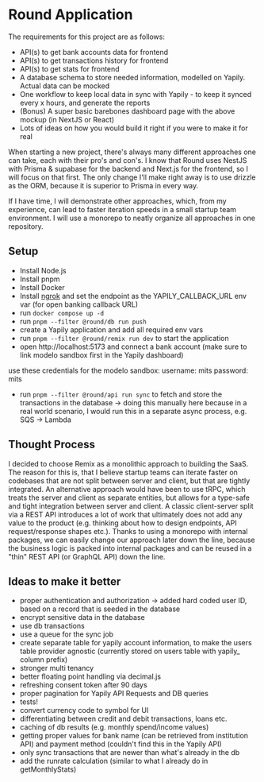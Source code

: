 # Round Application

The requirements for this project are as follows:

- API(s) to get bank accounts data for frontend
- API(s) to get transactions history for frontend
- API(s) to get stats for frontend
- A database schema to store needed information, modelled on Yapily. Actual data can be mocked
- One workflow to keep local data in sync with Yapily - to keep it synced every x hours, and generate the reports
- (Bonus) A super basic barebones dashboard page with the above mockup (in NextJS or React)
- Lots of ideas on how you would build it right if you were to make it for real

When starting a new project, there's always many different approaches one can take, each with their pro's and con's. I know that Round uses NestJS with Prisma & supabase for the backend and Next.js for the frontend, so I will focus on that first. The only change I'll make right away is to use drizzle as the ORM, because it is superior to Prisma in every way.

If I have time, I will demonstrate other approaches, which, from my experience, can lead to faster iteration speeds in a small startup team environment. I will use a monorepo to neatly organize all approaches in one repository.

## Setup

- Install Node.js
- Install pnpm
- Install Docker
- Install [ngrok](https://ngrok.com/docs/http/) and set the endpoint as the YAPILY_CALLBACK_URL env var (for open banking callback URL)
- run `docker compose up -d`
- run `pnpm --filter @round/db run push`
- create a Yapily application and add all required env vars
- run `pnpm --filter @round/remix run dev` to start the application
- open http://localhost:5173 and connect a bank account (make sure to link modelo sandbox first in the Yapily dashboard)

use these credentials for the modelo sandbox:
username: mits
password: mits

- run `pnpm --filter @round/api run sync` to fetch and store the transactions in the database
  -> doing this manually here because in a real world scenario, I would run this in a separate async process, e.g. SQS -> Lambda

## Thought Process

I decided to choose Remix as a monolithic approach to building the SaaS. The reason for this is, that I believe startup teams can iterate faster on codebases that are not split between server and client, but that are tightly integrated. An alternative approach would have been to use tRPC, which treats the server and client as separate entities, but allows for a type-safe and tight integration between server and client. A classic client-server split via a REST API introduces a lot of work that ultimately does not add any value to the product (e.g. thinking about how to design endpoints, API request/response shapes etc.). Thanks to using a monorepo with internal packages, we can easily change our approach later down the line, because the business logic is packed into internal packages and can be reused in a "thin" REST API (or GraphQL API) down the line.

## Ideas to make it better

- proper authentication and authorization
  -> added hard coded user ID, based on a record that is seeded in the database
- encrypt sensitive data in the database
- use db transactions
- use a queue for the sync job
- create separate table for yapily account information, to make the users table provider agnostic (currently stored on users table with yapily\_ column prefix)
- stronger multi tenancy
- better floating point handling via decimal.js
- refreshing consent token after 90 days
- proper pagination for Yapily API Requests and DB queries
- tests!
- convert currency code to symbol for UI
- differentiating between credit and debit transactions, loans etc.
- caching of db results (e.g. monthly spend/income values)
- getting proper values for bank name (can be retrieved from institution API) and payment method (couldn't find this in the Yapily API)
- only sync transactions that are newer than what's already in the db
- add the runrate calculation (similar to what I already do in getMonthlyStats)
